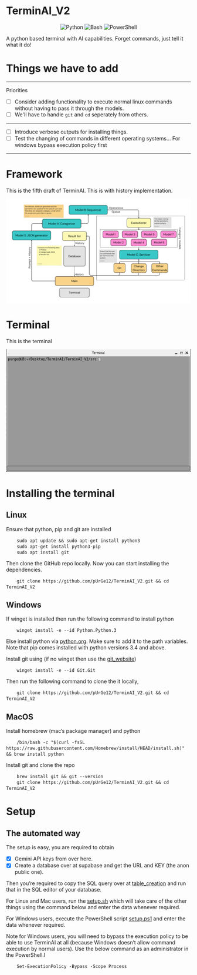 # TerminAI_V2

<p align="center">
  <img src="https://img.shields.io/badge/Code-Python-informational?style=flat&logo=python&color=blue" alt="Python" />
  <img src="https://img.shields.io/badge/Code-Bash-informational?style=flat&logo=gnu-bash&color=lightgrey" alt="Bash" />
  <img src="https://img.shields.io/badge/Code-PowerShell-informational?style=flat&logo=powershell&color=blue" alt="PowerShell" />
</p>


A python based terminal with AI capabilities. Forget commands, just tell it what it do!

# Things we have to add

---
Priorities

- [ ] Consider adding functionality to execute normal linux commands without having to pass it through the models.
- [ ] We'll have to handle `git` and `cd` seperately from others. 

---

- [ ] Introduce verbose outputs for installing things.
- [ ] Test the changing of commands in different operating systems... For windows bypass execution policy first

---

# Framework 

This is the fifth draft of TerminAI. This is with history implementation.

![TerminAI](./utils/images/TerminAI_V2_draft_6.png)

# Terminal

This is the terminal

![Terminal](./utils/Terminal_GUI/images/terminal_2.png)

# Installing the terminal 

## Linux

Ensure that python, pip and git are installed

		sudo apt update && sudo apt-get install python3
		sudo apt-get install python3-pip
		sudo apt install git

Then clone the GitHub repo locally. Now you can start installing the dependencies.

		git clone https://github.com/pUrGe12/TerminAI_V2.git && cd TerminAI_V2


## Windows 

If winget is installed then run the following command to install python

		winget install -e --id Python.Python.3

Else install python via [python.org](https://www.python.org/downloads). Make sure to add it to the path variables. Note that pip comes installed with python versions 3.4 and above.

Install git using (if no winget then use the [git_website](https://git-scm.com))

		winget install -e --id Git.Git

Then run the following command to clone the it locally,

		git clone https://github.com/pUrGe12/TerminAI_V2.git && cd TerminAI_V2

## MacOS

Install homebrew (mac’s package manager) and python

		/bin/bash -c "$(curl -fsSL https://raw.githubusercontent.com/Homebrew/install/HEAD/install.sh)" && brew install python


Install git and clone the repo

		brew install git && git --version
		git clone https://github.com/pUrGe12/TerminAI_V2.git && cd TerminAI_V2

# Setup

## The automated way

The setup is easy, you are required to obtain 

- [x]  Gemini API keys from over here.
- [x] Create a database over at supabase and get the URL and KEY (the anon public one).

Then you’re required to copy the SQL query over at [table_creation](./utils/setup/table_creation.sql) and run that in the SQL editor of your database.

For Linux and Mac users, run the [setup.sh](./utils/setup/setup.sh) which will take care of the other things using the command below and enter the data whenever required.

For Windows users, execute the PowerShell script [setup.ps1](./utils/setup/setup.ps1) and enter the data whenever required. 

Note for Windows users, you will need to bypass the execution policy to be able to use TerminAI at all (because Windows doesn’t allow command execution by normal users). Use the below command as an administrator in the PowerShell.l

		Set-ExecutionPolicy -Bypass -Scope Process
